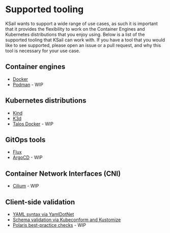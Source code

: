 # Supported tooling

KSail wants to support a wide range of use cases, as such it is important that it provides the flexibility to work on the Container Engines and Kubernetes distributions that you enjoy using. Below is a list of the supported tooling that KSail can work with. If you have a tool that you would like to see supported, please open an issue or a pull request, and why this tool is necessary for your use case.

## Container engines

- [Docker](https://www.docker.com)
- [Podman](https://podman.io) - WIP

## Kubernetes distributions

- [Kind](https://kind.sigs.k8s.io)
- [K3d](https://k3d.io)
- [Talos Docker](https://www.talos.dev/v1.8/talos-guides/install/local-platforms/docker/) - WIP

## GitOps tools

- [Flux](https://fluxcd.io)
- [ArgoCD](https://argoproj.github.io/argo-cd) - WIP

## Container Network Interfaces (CNI)

- [Cilium](https://cilium.io) - WIP

## Client-side validation

- [YAML syntax via YamlDotNet](https://github.com/aaubry/YamlDotNet)
- [Schema validation via Kubeconform and Kustomize](https://github.com/yannh/kubeconform)
- [Polaris best-practice checks](https://polaris.docs.fairwinds.com/infrastructure-as-code/) - WIP
